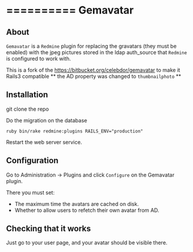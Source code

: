 ==========
Gemavatar
==========

About
-----

``Gemavatar`` is a ``Redmine`` plugin for replacing the gravatars (they must 
be enabled) with the jpeg pictures stored in the ldap auth_source that 
``Redmine`` is configured to work with.

This is a fork of the https://bitbucket.org/celebdor/gemavatar to make it Rails3 compatible
** the AD property was changed to `thumbnailphoto` **

Installation
------------

git clone the repo

Do the migration on the database

`ruby bin/rake redmine:plugins RAILS_ENV="production"`

Restart the web server service.

Configuration
-------------

Go to Administration -> Plugins and click ``Configure`` on the Gemavatar
plugin.

There you must set:

- The maximum time the avatars are cached on disk.
- Whether to allow users to refetch their own avatar from AD.


Checking that it works
----------------------

Just go to your user page, and your avatar should be visible there.

